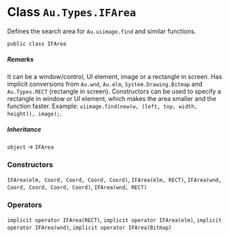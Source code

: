 # Class `Au.Types.IFArea`

Defines the search area for `Au.uiimage.find` and similar functions.

```
public class IFArea
```

##### Remarks

It can be a window/control, UI element, image or a rectangle in screen. Has implicit conversions from `Au.wnd`, `Au.elm`, `System.Drawing.Bitmap` and `Au.Types.RECT` (rectangle in screen). Constructors can be used to specify a rectangle in window or UI element, which makes the area smaller and the function faster. Example: `uiimage.find(new(w, (left, top, width, height)), image);`.

##### Inheritance

`object` → `IFArea`

### Constructors

`IFArea(elm, Coord, Coord, Coord, Coord)`, `IFArea(elm, RECT)`, `IFArea(wnd, Coord, Coord, Coord, Coord)`, `IFArea(wnd, RECT)`

### Operators

`implicit operator IFArea(RECT)`, `implicit operator IFArea(elm)`, `implicit operator IFArea(wnd)`, `implicit operator IFArea(Bitmap)`
